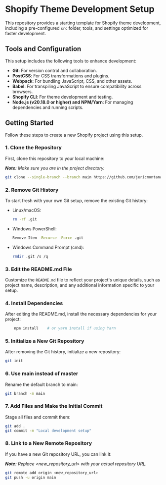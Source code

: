 # Shopify Theme Development Setup

This repository provides a starting template for Shopify theme development, including a pre-configured `src` folder, tools, and settings optimized for faster development.

## Tools and Configuration

This setup includes the following tools to enhance development:

- **Git**: For version control and collaboration.
- **PostCSS**: For CSS transformations and plugins.
- **Webpack**: For bundling JavaScript, CSS, and other assets.
- **Babel**: For transpiling JavaScript to ensure compatibility across browsers.
- **Shopify CLI**: For theme development and testing.
- **Node.js (v20.18.0 or higher) and NPM/Yarn**: For managing dependencies and running scripts.

## Getting Started

Follow these steps to create a new Shopify project using this setup.

### 1. Clone the Repository

First, clone this repository to your local machine:

**_Note:_** *Make sure you are in the project directory.*

```bash
git clone --single-branch --branch main https://github.com/jericmontana/local-dev-setup.git ./
```

### 2. Remove Git History

To start fresh with your own Git setup, remove the existing Git history:

- Linux/macOS:
    ```sh
    rm -rf .git 
    ```

- Windows PowerShell:
    ```bash
    Remove-Item -Recurse -Force .git
    ```

- Windows Command Prompt (cmd):
    ```bash
    rmdir .git /s /q
    ```

### 3. Edit the README.md File
Customize the `README.md` file to reflect your project's unique details, such as project name, description, and any additional information specific to your setup.

### 4. Install Dependencies
After editing the README.md, install the necessary dependencies for your project:

```bash
    npm install    # or yarn install if using Yarn
```

### 5. Initialize a New Git Repository
After removing the Git history, initialize a new repository:

```bash
git init
```

### 6. Use main instead of master
Rename the default branch to main:

```bash
git branch -m main
```

### 7. Add Files and Make the Initial Commit
Stage all files and commit them:

```bash
git add .
git commit -m "Local development setup"
```

### 8. Link to a New Remote Repository
If you have a new Git repository URL, you can link it:

**_Note:_** *Replace <new_repository_url> with your actual repository URL.*

```bash
git remote add origin <new_repository_url>
git push -u origin main
```